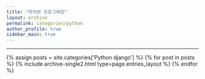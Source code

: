```yaml
---
title: "파이썬 프로그래밍"
layout: archive
permalink: categories/python
author_profile: true
sidebar_main: true
---
```


<!-- 공백이 포함되어 있는 카테고리 이름의 경우 site.categories.['a b c'] 이런식으로! -->

---

{% assign posts = site.categories['Python django'] %}
{% for post in posts %} {% include archive-single2.html type=page.entries_layout %} {% endfor %}

